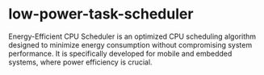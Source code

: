# low-power-task-scheduler
Energy-Efficient CPU Scheduler is an optimized CPU scheduling algorithm designed to minimize energy consumption without compromising system performance. It is specifically developed for mobile and embedded systems, where power efficiency is crucial.
